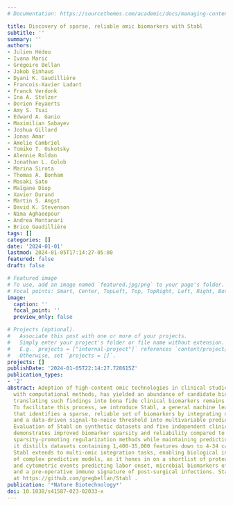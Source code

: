 ```yaml
---
# Documentation: https://sourcethemes.com/academic/docs/managing-content/

title: Discovery of sparse, reliable omic biomarkers with Stabl
subtitle: ''
summary: ''
authors:
- Julien Hédou
- Ivana Marić
- Grégoire Bellan
- Jakob Einhaus
- Dyani K. Gaudillière
- Francois-Xavier Ladant
- Franck Verdonk
- Ina A. Stelzer
- Dorien Feyaerts
- Amy S. Tsai
- Edward A. Ganio
- Maximilian Sabayev
- Joshua Gillard
- Jonas Amar
- Amelie Cambriel
- Tomiko T. Oskotsky
- Alennie Roldan
- Jonathan L. Golob
- Marina Sirota
- Thomas A. Bonham
- Masaki Sato
- Maïgane Diop
- Xavier Durand
- Martin S. Angst
- David K. Stevenson
- Nima Aghaeepour
- Andrea Montanari
- Brice Gaudillière
tags: []
categories: []
date: '2024-01-01'
lastmod: 2024-01-05T17:14:27-05:00
featured: false
draft: false

# Featured image
# To use, add an image named `featured.jpg/png` to your page's folder.
# Focal points: Smart, Center, TopLeft, Top, TopRight, Left, Right, BottomLeft, Bottom, BottomRight.
image:
  caption: ''
  focal_point: ''
  preview_only: false

# Projects (optional).
#   Associate this post with one or more of your projects.
#   Simply enter your project's folder or file name without extension.
#   E.g. `projects = ["internal-project"]` references `content/project/deep-learning/index.md`.
#   Otherwise, set `projects = []`.
projects: []
publishDate: '2024-01-05T22:14:27.728615Z'
publication_types:
- '2'
abstract: Adoption of high-content omic technologies in clinical studies, coupled
  with computational methods, has yielded an abundance of candidate biomarkers. However,
  translating such findings into bona fide clinical biomarkers remains challenging.
  To facilitate this process, we introduce Stabl, a general machine learning method
  that identifies a sparse, reliable set of biomarkers by integrating noise injection
  and a data-driven signal-to-noise threshold into multivariable predictive modeling.
  Evaluation of Stabl on synthetic datasets and five independent clinical studies
  demonstrates improved biomarker sparsity and reliability compared to commonly used
  sparsity-promoting regularization methods while maintaining predictive performance;
  it distills datasets containing 1,400-35,000 features down to 4-34 candidate biomarkers.
  Stabl extends to multi-omic integration tasks, enabling biological interpretation
  of complex predictive models, as it hones in on a shortlist of proteomic, metabolomic
  and cytometric events predicting labor onset, microbial biomarkers of pre-term birth
  and a pre-operative immune signature of post-surgical infections. Stabl is available
  at https://github.com/gregbellan/Stabl .
publication: '*Nature Biotechnology*'
doi: 10.1038/s41587-023-02033-x
---
```


